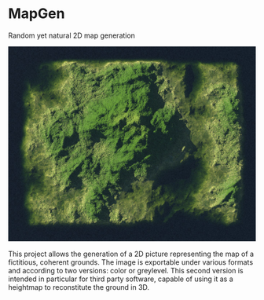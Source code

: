 # MapGen
Random yet natural 2D map generation

![alt tag](https://github.com/anonyme123/MapGen/blob/master/src/resources/island.jpg?raw=true)

This project allows the generation of a 2D picture representing the map of a fictitious, coherent grounds. 
The image is exportable under various formats and according to two versions: color or greylevel. This second version is intended in particular for third party software, capable of using it as a heightmap to reconstitute the ground in 3D.
